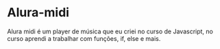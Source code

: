 # Alura-midi
Alura midi é um player de música que eu criei no curso de Javascript, no curso aprendi a trabalhar com funções, if, else e mais.
